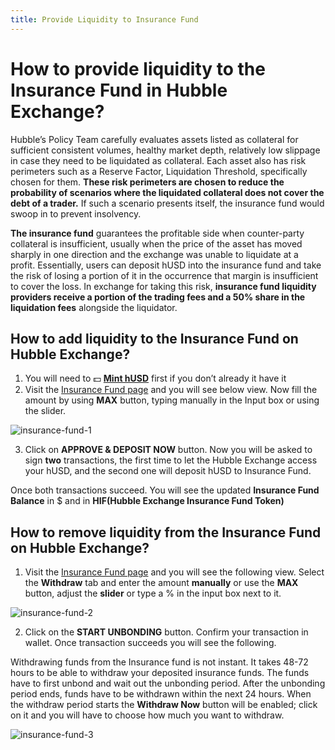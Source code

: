 ```yaml
---
title: Provide Liquidity to Insurance Fund
---
```


# How to provide liquidity to the Insurance Fund in Hubble Exchange?

Hubble’s Policy Team carefully evaluates assets listed as collateral for sufficient consistent volumes, healthy market depth, relatively low slippage in case they need to be liquidated as collateral. Each asset also has risk perimeters such as a Reserve Factor, Liquidation Threshold, specifically chosen for them. **These risk perimeters are chosen to reduce the probability of scenarios where the liquidated collateral does not cover the debt of a trader.** If such a scenario presents itself, the insurance fund would swoop in to prevent insolvency.

**The insurance fund** guarantees the profitable side when counter-party collateral is insufficient, usually when the price of the asset has moved sharply in one direction and the exchange was unable to liquidate at a profit. Essentially, users can deposit hUSD into the insurance fund and take the risk of losing a portion of it in the occurrence that margin is insufficient to cover the loss. In exchange for taking this risk, **insurance fund liquidity providers receive a portion of the trading fees and a 50% share in the liquidation fees** alongside the liquidator.

## How to add liquidity to the Insurance Fund on Hubble Exchange?

1. You will need to 💵 **[Mint hUSD](/faq-dapp/how-to-mint-husd-or-redeem-usdc-on-hubble-exchange#minting-husd)** first if you don’t already it have it
2. Visit the [Insurance Fund page](https://app.hubble.exchange/insurance-fund?ref=docs.hubble.exchange) and you will see below view. Now fill the amount by using **MAX** button, typing manually in the Input box or using the slider.

![insurance-fund-1](/content/faq/insurance-fund-1.png)

3. Click on **APPROVE & DEPOSIT NOW** button. Now you will be asked to sign **two** transactions, the first time to let the Hubble Exchange access your hUSD, and the second one will deposit hUSD to Insurance Fund.

Once both transactions succeed. You will see the updated **Insurance Fund Balance** in $ and in **HIF(Hubble Exchange Insurance Fund Token)**

## How to remove liquidity from the Insurance Fund on Hubble Exchange?

1. Visit the [Insurance Fund page](https://app.hubble.exchange/insurance-fund?ref=docs.hubble.exchange) and you will see the following view. Select the **Withdraw** tab and enter the amount **manually** or use the **MAX** button, adjust the **slider** or type a % in the input box next to it.

![insurance-fund-2](/content/faq/insurance-fund-2.png)

2. Click on the **START UNBONDING** button. Confirm your transaction in wallet. Once transaction succeeds you will see the following.

Withdrawing funds from the Insurance fund is not instant. It takes 48-72 hours to be able to withdraw your deposited insurance funds. The funds have to first unbond and wait out the unbonding period. After the unbonding period ends, funds have to be withdrawn within the next 24 hours. When the withdraw period starts the **Withdraw Now** button will be enabled; click on it and you will have to choose how much you want to withdraw.

![insurance-fund-3](/content/faq/insurance-fund-3.png)
